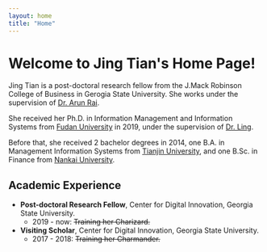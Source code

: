 ```yaml
---
layout: home
title: "Home"
---
```


# Welcome to Jing Tian's Home Page!
Jing Tian is a post-doctoral research fellow from the J.Mack Robinson College of Business in Gerogia State University. She works under the supervision of [Dr. Arun Rai][professor-rai].

She received her Ph.D. in Information Management and Information Systems from [Fudan University][fudan] in 2019, under the supervision of [Dr. Ling][professor-ling]. 

Before that, she received 2 bachelor degrees in 2014, one B.A. in Management Information Systems from [Tianjin University][tianjin-u], and one B.Sc. in Finance from [Nankai University][nankai].

[professor-rai]: https://www.arunrai.net/
[professor-ling]: https://www.fdsm.fudan.edu.cn/en/teacher/preview.aspx?UID=1816
[fudan]: https://www.fudan.edu.cn/en/
[tianjin-u]: http://www.tju.edu.cn/english/index.htm
[nankai]: https://en.nankai.edu.cn/


## Academic Experience
* **Post-doctoral Research Fellow**, Center for Digital Innovation, Georgia State University. 
  * 2019 - now: ~~Training her Charizard.~~
* **Visiting Scholar**, Center for Digital Innovation, Georgia State University.  
  * 2017 - 2018: ~~Training her Charmander.~~

